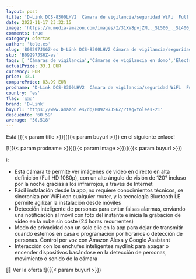 ```yaml
---
layout: post
title: 'D-Link DCS-8300LHV2  Cámara de vigilancia/seguridad WiFi  Full HD  120°  visión nocturna  acceso remoto con app  Amazon Alexa  grabación en la nube por detección personas  WPA3  ONVIF'
date: 2022-11-17 23:32:15
image: 'https://m.media-amazon.com/images/I/31XV8pvjZNL._SL500_._SL400_.jpg'
comments: true
category: ofertas
author: 'tole.es'
slug: 'B09297JS6Z-es D-Link DCS-8300LHV2 Cámara de vigilancia/seguridad WiFi...'
sku: 'B09297JS6Z-es'
tags: [ 'Cámaras de vigilancia','Cámaras de vigilancia en domo','Electrónica','Fotografía y videocámaras','alexa','d-link','🇪🇸', ]
actualPrice: 33.1 EUR
currency: EUR
price: 33.1
comparePrice: 83.99 EUR
prodname: 'D-Link DCS-8300LHV2  Cámara de vigilancia/seguridad WiFi  Full HD  120°  visión nocturna  acceso remoto con app  Amazon Alexa  grabación en la nube por detección personas  WPA3  ONVIF'
country: 'es'
flag: '🇪🇸'
brand: 'D-Link'
buyurl: 'https://www.amazon.es/dp/B09297JS6Z/?tag=tolees-21'
descuento: '60.59'
average: '50.518'
---
```


Está [{{< param title >}}]({{< param buyurl >}}) en el siguiente enlace!

[![{{< param prodname >}}]({{< param image >}})]({{< param buyurl >}})

ℹ️:

- Esta cámara te permite ver imágenes de video en directo en alta definición (Full HD 1080p), con un alto ángulo de visión de 120° incluso por la noche gracias a los infrarrojos, a través de Internet
- Fácil instalación desde la app, no requiere conocimientos técnicos, se sincroniza por WiFi con cualquier router, y la tecnología Bluetooth LE permite agilizar la instalación desde móviles
- Detección inteligente de personas para evitar falsas alarmas, enviando una notificación al móvil con foto del instante e inicia la grabación de vídeo en la nube sin coste (24 horas recurrentes)
- Modo de privacidad con un solo clic en la app para dejar de transmitir cuando estemos en casa o programación por horarios o detección de personas. Control por voz con Amazon Alexa y Google Assistant
- Interacción con los enchufes inteligentes mydlink para apagar o encender dispositivos basándose en la detección de personas, movimiento o sonido de la cámara

[🛒 Ver la oferta!!]({{< param buyurl >}})
